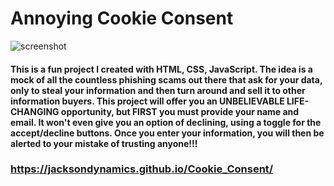 # Annoying Cookie Consent

![screenshot](images.screenshot.png)

#### This is a fun project I created with HTML, CSS, JavaScript.  The idea is a mock of all the countless phishing scams out there that ask for your data, only to steal your information and then turn around and sell it to other information buyers.  This project will offer you an UNBELIEVABLE LIFE-CHANGING opportunity, but FIRST you must provide your name and email.  It won't even give you an option of declining, using a toggle for the accept/decline buttons.  Once you enter your information, you will then be alerted to your mistake of trusting anyone!!! 

### https://jacksondynamics.github.io/Cookie_Consent/

